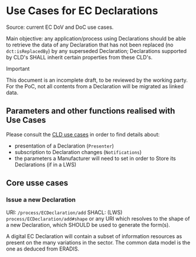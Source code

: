 # Use Cases for EC Declarations

Source: current EC DoV and DoC use cases.

Main objective: any application/process using Declarations should be able to retrieve the data of any Declaration that has not been replaced (no `dct:isReplacedBy`) by any superseded Declaration; Declarations supported by CLD's SHALL inherit certain properties from these CLD's.

> [!IMPORTANT]
> This document is an incomplete draft, to be reviewed by the working party. For the PoC, not all contents from a Declaration will be migrated as linked data.

## Parameters and other functions realised with Use Cases

Please consult the [CLD use cases](./CLD.md#other-functions-realised-by-use-cases) in order to find details about:

- presentation of a Declaration (`Presenter`)
- subscription to Declaration changes (`Notifications`)
- the parameters a Manufacturer will need to set in order to Store its Declarations (if in a LWS)

## Core usse cases

### Issue a new Declaration

URI: `/process/ECDeclaration/add`
SHACL: (LWS) `process/ECDeclaration/add#shape` or any URI which resolves to the shape of a new Declaration, which SHOULD be used to generate the form(s).

A digital EC Declaration will contain a subset of information resources as present on the many variations in the sector. The common data model is the one as deduced from ERADIS.
